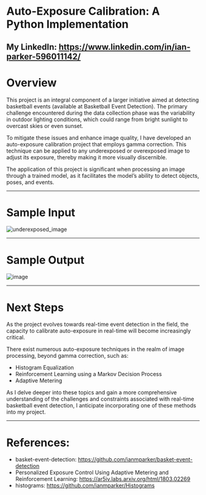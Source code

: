 # Auto-Exposure Calibration: A Python Implementation


My LinkedIn: https://www.linkedin.com/in/ian-parker-596011142/
--------------------------------------

# Overview

This project is an integral component of a larger initiative aimed at detecting basketball events (available at Basketball Event Detection). The primary challenge encountered during the data collection phase was the variability in outdoor lighting conditions, which could range from bright sunlight to overcast skies or even sunset.

To mitigate these issues and enhance image quality, I have developed an auto-exposure calibration project that employs gamma correction. This technique can be applied to any underexposed or overexposed image to adjust its exposure, thereby making it more visually discernible.

The application of this project is significant when processing an image through a trained model, as it facilitates the model’s ability to detect objects, poses, and events.


--------------------------------------

# Sample Input 

![underexposed_image](https://github.com/ianmparker/Auto-Exposure/assets/18231849/9696eb86-49bc-496a-8c38-ab6028fa4852)

--------------------------------------

# Sample Output

![image](https://github.com/ianmparker/Auto-Exposure/assets/18231849/fcc45dc3-6921-4af6-bc3c-0e051b2ac309)


--------------------------------------

# Next Steps

As the project evolves towards real-time event detection in the field, the capacity to calibrate auto-exposure in real-time will become increasingly critical.

There exist numerous auto-exposure techniques in the realm of image processing, beyond gamma correction, such as:

  - Histogram Equalization
  - Reinforcement Learning using a Markov Decision Process
  - Adaptive Metering
    
As I delve deeper into these topics and gain a more comprehensive understanding of the challenges and constraints associated with real-time basketball event detection, I anticipate incorporating one of these methods into my project.

--------------------------------------

# References: 

  - basket-event-detection: https://github.com/ianmparker/basket-event-detection
  - Personalized Exposure Control Using Adaptive Metering and Reinforcement Learning: https://ar5iv.labs.arxiv.org/html/1803.02269
  - histograms: https://github.com/ianmparker/Histograms

